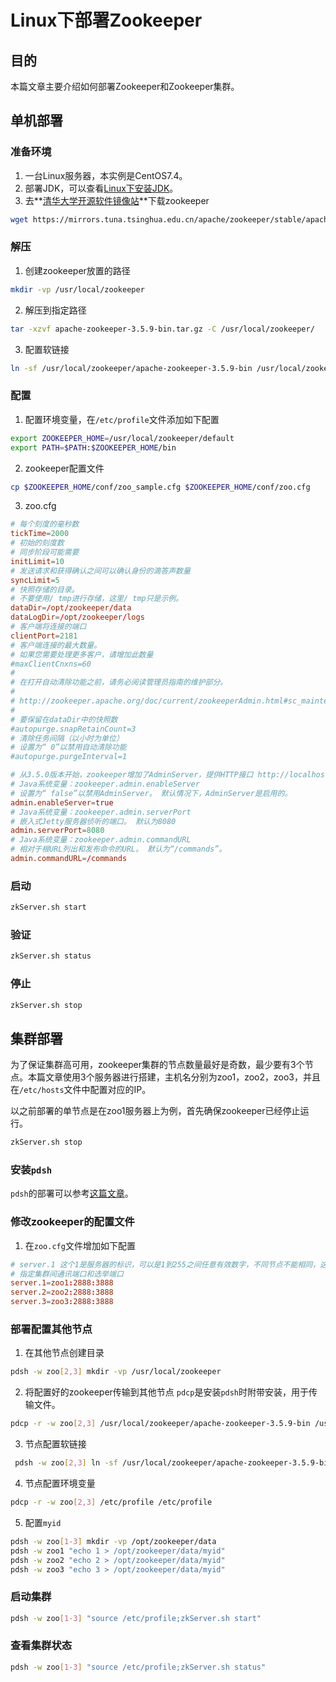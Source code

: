 # Linux下部署Zookeeper


## 目的
本篇文章主要介绍如何部署Zookeeper和Zookeeper集群。

## 单机部署
### 准备环境
1. 一台Linux服务器，本实例是CentOS7.4。
2. 部署JDK，可以查看[Linux下安装JDK](https://brucemaa.cn/2021/03/linux-install-java8/)。
3. 去**[清华大学开源软件镜像站](https://mirrors.tuna.tsinghua.edu.cn)**下载zookeeper
```bash
wget https://mirrors.tuna.tsinghua.edu.cn/apache/zookeeper/stable/apache-zookeeper-3.5.9-bin.tar.gz
```

### 解压
1. 创建zookeeper放置的路径
```bash
mkdir -vp /usr/local/zookeeper
```
2. 解压到指定路径
```bash
tar -xzvf apache-zookeeper-3.5.9-bin.tar.gz -C /usr/local/zookeeper/
```
3. 配置软链接
```bash
ln -sf /usr/local/zookeeper/apache-zookeeper-3.5.9-bin /usr/local/zookeeper/default
```
### 配置
1. 配置环境变量，在`/etc/profile`文件添加如下配置
```bash
export ZOOKEEPER_HOME=/usr/local/zookeeper/default
export PATH=$PATH:$ZOOKEEPER_HOME/bin
```
2. zookeeper配置文件
```bash
cp $ZOOKEEPER_HOME/conf/zoo_sample.cfg $ZOOKEEPER_HOME/conf/zoo.cfg
```
3. zoo.cfg
```Toml
# 每个刻度的毫秒数
tickTime=2000
# 初始的刻度数
# 同步阶段可能需要
initLimit=10
# 发送请求和获得确认之间可以确认身份的滴答声数量
syncLimit=5
# 快照存储的目录。
# 不要使用/ tmp进行存储，这里/ tmp只是示例。
dataDir=/opt/zookeeper/data
dataLogDir=/opt/zookeeper/logs
# 客户端将连接的端口
clientPort=2181
# 客户端连接的最大数量。
# 如果您需要处理更多客户，请增加此数量
#maxClientCnxns=60
#
# 在打开自动清除功能之前，请务必阅读管理员指南的维护部分。
#
# http://zookeeper.apache.org/doc/current/zookeeperAdmin.html#sc_maintenance
#
# 要保留在dataDir中的快照数
#autopurge.snapRetainCount=3
# 清除任务间隔（以小时为单位）
# 设置为“ 0”以禁用自动清除功能
#autopurge.purgeInterval=1

# 从3.5.0版本开始，zookeeper增加了AdminServer，提供HTTP接口 http://localhost:8080/commands
# Java系统变量：zookeeper.admin.enableServer
# 设置为“ false”以禁用AdminServer。 默认情况下，AdminServer是启用的。
admin.enableServer=true
# Java系统变量：zookeeper.admin.serverPort
# 嵌入式Jetty服务器侦听的端口。 默认为8080
admin.serverPort=8080
# Java系统变量：zookeeper.admin.commandURL
# 相对于根URL列出和发布命令的URL。 默认为“/commands”。
admin.commandURL=/commands
```
### 启动
```bash
zkServer.sh start
```
### 验证
```bash
zkServer.sh status
```
### 停止
```bash
zkServer.sh stop
```

## 集群部署
为了保证集群高可用，zookeeper集群的节点数量最好是奇数，最少要有3个节点。本篇文章使用3个服务器进行搭建，主机名分别为zoo1，zoo2，zoo3，并且在`/etc/hosts`文件中配置对应的IP。

以之前部署的单节点是在zoo1服务器上为例，首先确保zookeeper已经停止运行。
```bash
zkServer.sh stop
```

### 安装`pdsh`
`pdsh`的部署可以参考[这篇文章](https://brucemaa.cn/2021/03/linux-command-record-pdsh/)。
### 修改zookeeper的配置文件
1. 在`zoo.cfg`文件增加如下配置
```Toml
# server.1 这个1是服务器的标识，可以是1到255之间任意有效数字，不同节点不能相同，这个标识要写到dataDir目录下面myid文件里
# 指定集群间通讯端口和选举端口
server.1=zoo1:2888:3888
server.2=zoo2:2888:3888
server.3=zoo3:2888:3888
```

### 部署配置其他节点
1. 在其他节点创建目录
```bash
pdsh -w zoo[2,3] mkdir -vp /usr/local/zookeeper
```
2. 将配置好的zookeeper传输到其他节点
`pdcp`是安装`pdsh`时附带安装，用于传输文件。
```bash
pdcp -r -w zoo[2,3] /usr/local/zookeeper/apache-zookeeper-3.5.9-bin /usr/local/zookeeper/
```
3. 节点配置软链接
```bash
 pdsh -w zoo[2,3] ln -sf /usr/local/zookeeper/apache-zookeeper-3.5.9-bin /usr/local/zookeeper/default
```
4. 节点配置环境变量
```bash
pdcp -r -w zoo[2,3] /etc/profile /etc/profile
```
5. 配置`myid`
```bash
pdsh -w zoo[1-3] mkdir -vp /opt/zookeeper/data
pdsh -w zoo1 "echo 1 > /opt/zookeeper/data/myid"
pdsh -w zoo2 "echo 2 > /opt/zookeeper/data/myid"
pdsh -w zoo3 "echo 3 > /opt/zookeeper/data/myid"
```

### 启动集群
```bash
pdsh -w zoo[1-3] "source /etc/profile;zkServer.sh start"
```

### 查看集群状态
```bash
pdsh -w zoo[1-3] "source /etc/profile;zkServer.sh status"
```

